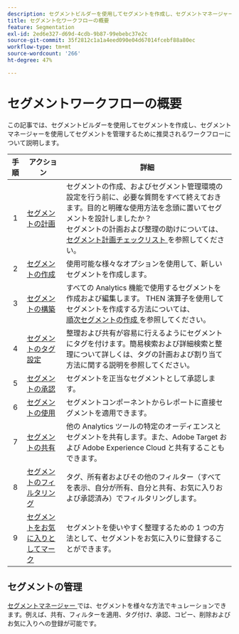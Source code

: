 ```yaml
---
description: セグメントビルダーを使用してセグメントを作成し、セグメントマネージャーで管理する際に推奨されるワークフローについて説明します。
title: セグメント化ワークフローの概要
feature: Segmentation
exl-id: 2ed6e327-d69d-4cdb-9b87-99ebebc37e2c
source-git-commit: 35f2812c1a1a4eed090e04d67014fcebf88a80ec
workflow-type: tm+mt
source-wordcount: '266'
ht-degree: 47%

---
```


# セグメントワークフローの概要

この記事では、セグメントビルダーを使用してセグメントを作成し、セグメントマネージャーを使用してセグメントを管理するために推奨されるワークフローについて説明します。


| 手順 | アクション | 詳細 |
|:--:|---|---|
| 1 | [セグメントの計画](/help/components/segmentation/segmentation-workflow/seg-plan.md) | セグメントの作成、およびセグメント管理環境の設定を行う前に、必要な質問をすべて終えておきます。目的と明確な使用方法を念頭に置いてセグメントを設計しましたか？<br/> セグメントの計画および整理の助けについては、[ セグメント計画チェックリスト ](seg-plan.md) を参照してください。 |
| 2 | [セグメントの作成](seg-create.md) | 使用可能な様々なオプションを使用して、新しいセグメントを作成します。 |
| 3 | [セグメントの構築](/help/components/segmentation/segmentation-workflow/seg-build.md) | すべての Analytics 機能で使用するセグメントを作成および編集します。 THEN 演算子を使用してセグメントを作成する方法については、<br/>[ 順次セグメントの作成 ](/help/components/segmentation/segmentation-workflow/seg-sequential-build.md) を参照してください。 |
| 4 | [セグメントのタグ設定](/help/components/segmentation/segmentation-workflow/seg-tag.md) | 整理および共有が容易に行えるようにセグメントにタグを付けます。簡易検索および詳細検索と整理について詳しくは、タグの計画および割り当て方法に関する説明を参照してください。 |
| 5 | [セグメントの承認](/help/components/segmentation/segmentation-workflow/seg-approve.md) | セグメントを正当なセグメントとして承認します。 |
| 6 | [ セグメントの使用 ](/help/components/segmentation/segmentation-workflow/t-seg-apply.md) | セグメントコンポーネントからレポートに直接セグメントを適用できます。 |
| 7 | [セグメントの共有](/help/components/segmentation/segmentation-workflow/t-seg-share.md) | 他の Analytics ツールの特定のオーディエンスとセグメントを共有します。また、Adobe Target および Adobe Experience Cloud と共有することもできます。 |
| 8 | [セグメントのフィルタリング](/help/components/segmentation/segmentation-workflow/t-seg-filter.md) | タグ、所有者およびその他のフィルター（すべてを表示、自分が所有、自分と共有、お気に入りおよび承認済み）でフィルタリングします。 |
| 9 | [ セグメントをお気に入りとしてマーク ](/help/components/segmentation/segmentation-workflow/t-seg-favorite.md) | セグメントを使いやすく整理するための 1 つの方法として、セグメントをお気に入りに登録することができます。 |

## セグメントの管理

[ セグメントマネージャー ](/help/components/segmentation/segmentation-workflow/seg-manage.md) では、セグメントを様々な方法でキュレーションできます。例えば、共有、フィルターを適用、タグ付け、承認、コピー、削除およびお気に入りへの登録が可能です。
